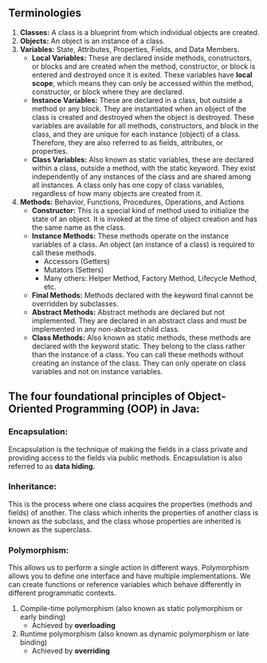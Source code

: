 ## Terminologies

1. **Classes:** A class is a blueprint from which individual objects are created.
2. **Objects:** An object is an instance of a class.
3. **Variables:** State, Attributes, Properties, Fields, and Data Members.
   - **Local Variables:** These are declared inside methods, constructors, or blocks and are created when the method, constructor, or block is entered and destroyed once it is exited. These variables have **local scope**, which means they can only be accessed within the method, constructor, or block where they are declared.
   - **Instance Variables:** These are declared in a class, but outside a method or any block. They are instantiated when an object of the class is created and destroyed when the object is destroyed. These variables are available for all methods, constructors, and block in the class, and they are unique for each instance (object) of a class. Therefore, they are also referred to as fields, attributes, or properties.
   - **Class Variables:** Also known as static variables, these are declared within a class, outside a method, with the static keyword. They exist independently of any instances of the class and are shared among all instances. A class only has one copy of class variables, regardless of how many objects are created from it.
4. **Methods:** Behavior, Functions, Procedures, Operations, and Actions
   - **Constructor:** This is a special kind of method used to initialize the state of an object. It is invoked at the time of object creation and has the same name as the class.
   - **Instance Methods:** These methods operate on the instance variables of a class. An object (an instance of a class) is required to call these methods.
     - Accessors (Getters)
     - Mutators (Setters)
     - Many others: Helper Method, Factory Method, Lifecycle Method, etc.
   - **Final Methods:** Methods declared with the keyword final cannot be overridden by subclasses.
   - **Abstract Methods:** Abstract methods are declared but not implemented. They are declared in an abstract class and must be implemented in any non-abstract child class.
   - **Class Methods:** Also known as static methods, these methods are declared with the keyword static. They belong to the class rather than the instance of a class. You can call these methods without creating an instance of the class. They can only operate on class variables and not on instance variables.

## The four foundational principles of Object-Oriented Programming (OOP) in Java:

### Encapsulation:

Encapsulation is the technique of making the fields in a class private and providing access to the fields via public methods. Encapsulation is also referred to as **data hiding.**

### Inheritance:

This is the process where one class acquires the properties (methods and fields) of another. The class which inherits the properties of another class is known as the subclass, and the class whose properties are inherited is known as the superclass.

### Polymorphism:

This allows us to perform a single action in different ways. Polymorphism allows you to define one interface and have multiple implementations. We can create functions or reference variables which behave differently in different programmatic contexts.

1. Compile-time polymorphism (also known as static polymorphism or early binding)
   - Achieved by **overloading**
2. Runtime polymorphism (also known as dynamic polymorphism or late binding)
   - Achieved by **overriding**

